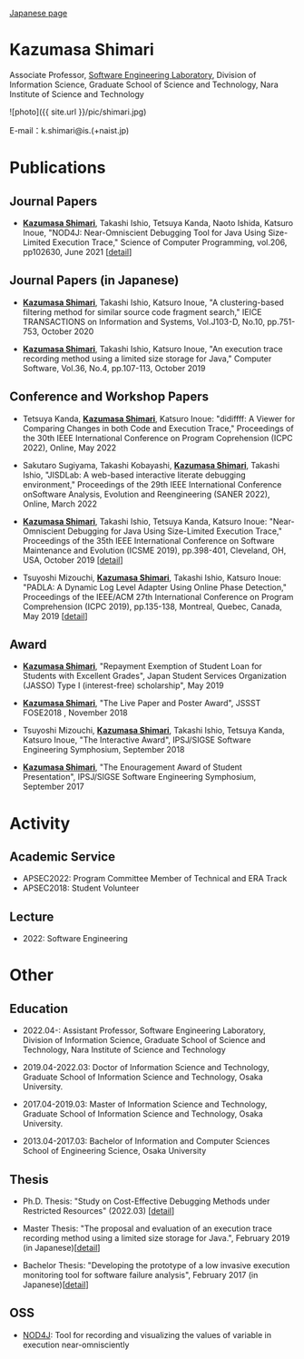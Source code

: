 [Japanese page](./index.html)

# Kazumasa Shimari
Associate Professor, [Software Engineering Laboratory](https://naist-se.github.io/), Division of Information Science, Graduate School of Science and Technology, Nara Institute of Science and Technology

![photo]({{ site.url }}/pic/shimari.jpg)

E-mail：k.shimari@is.(+naist.jp)

# Publications
## Journal Papers
  * **<u>Kazumasa Shimari</u>**, Takashi Ishio, Tetsuya Kanda, Naoto Ishida, Katsuro Inoue, "NOD4J:
                  Near-Omniscient Debugging Tool for Java Using Size-Limited Execution
                  Trace," Science of Computer Programming, vol.206, pp102630, June 2021
                  [[detail](https://sel.ist.osaka-u.ac.jp/lab-db/betuzuri/contents.ja/1199.html)]
## Journal Papers (in Japanese)
  * **<u>Kazumasa Shimari</u>**, Takashi Ishio, Katsuro Inoue, "A clustering-based filtering method
                  for similar source code fragment search," IEICE TRANSACTIONS on
                  Information and Systems, Vol.J103-D, No.10, pp.751-753, October 2020

  * **<u>Kazumasa Shimari</u>**, Takashi Ishio, Katsuro Inoue, "An execution trace recording method
                  using a limited size storage for Java," Computer Software, Vol.36,
                  No.4, pp.107-113, October 2019
##  Conference and Workshop Papers
  * Tetsuya Kanda, **<u>Kazumasa Shimari</u>**, Katsuro Inoue: "didiffff: A Viewer for Comparing Changes in both
                  Code and Execution Trace," Proceedings of the 30th IEEE International
                  Conference on Program Coprehension (ICPC 2022), Online, May 2022
  * Sakutaro Sugiyama, Takashi Kobayashi, **<u>Kazumasa Shimari</u>**, Takashi Ishio, "JISDLab: A web-based interactive literate debugging
                  environment," Proceedings of the 29th IEEE International Conference
                  onSoftware Analysis, Evolution and Reengineering (SANER 2022), Online,
                  March 2022

  * **<u>Kazumasa Shimari</u>**, Takashi Ishio, Tetsuya Kanda, Katsuro Inoue: "Near-Omniscient
                  Debugging for Java Using Size-Limited Execution Trace," Proceedings of
                  the 35th IEEE International Conference on Software Maintenance and
                  Evolution (ICSME 2019), pp.398-401, Cleveland, OH, USA, October 2019
                  [[detail](https://sel.ist.osaka-u.ac.jp/lab-db/betuzuri/contents.ja/1172.html)]

  * Tsuyoshi Mizouchi, **<u>Kazumasa Shimari</u>**, Takashi Ishio, Katsuro Inoue: "PADLA: A Dynamic Log Level Adapter
                  Using Online Phase Detection," Proceedings of the IEEE/ACM 27th
                  International Conference on Program Comprehension (ICPC 2019),
                  pp.135-138, Montreal, Quebec, Canada, May 2019 [[detail](https://sel.ist.osaka-u.ac.jp/lab-db/betuzuri/contents.ja/1157.html)]

## Award
  * **<u>Kazumasa Shimari</u>**, "Repayment Exemption of Student Loan for Students with Excellent
                  Grades", Japan Student Services Organization (JASSO) Type I
                  (interest-free) scholarship", May 2019

  * **<u>Kazumasa Shimari</u>**, "The Live Paper and Poster Award", JSSST FOSE2018 , November 2018

  * Tsuyoshi Mizouchi, **<u>Kazumasa Shimari</u>**, Takashi Ishio, Tetsuya Kanda, Katsuro Inoue, "The Interactive
                  Award", IPSJ/SIGSE Software Engineering Symphosium, September 2018

  * **<u>Kazumasa Shimari</u>**, "The Enouragement Award of Student Presentation", IPSJ/SIGSE
                  Software Engineering Symphosium, September 2017

# Activity
## Academic Service
  * APSEC2022: Program Committee Member of Technical and ERA Track
  * APSEC2018: Student Volunteer

## Lecture
  * 2022: Software Engineering 

<!-- ## TA・RA
  * 2019.07-2021.06: Specially Appointed Researcher (OTRI, Osaka Univ.)
  * 2019.04-2019.06: Research Assistant (IST, Osaka Univ.)
  * 2018.06-2018.09: Cloud Spiral (IST, Osaka Univ.)
  * 2017.10-2018.02: Computer Language Processing (ES, Osaka Univ.) -->

<!-- ## Special Program
  * 2017:Cloud Spiral Cloud Specialist Program Initiative for
                  Reality-based Advanced Learning(Cloud Spiral) -->

# Other
## Education
  * 2022.04-: Assistant Professor, Software Engineering Laboratory,
                  Division of Information Science, Graduate School of Science and
                  Technology, Nara Institute of Science and Technology
  * 2019.04-2022.03: Doctor of Information Science and Technology,
                  Graduate School of Information Science and Technology, Osaka
                  University.
  * 2017.04-2019.03: Master of Information Science and Technology,
                  Graduate School of Information Science and Technology, Osaka
                  University.

  * 2013.04-2017.03: Bachelor of Information and Computer Sciences School
                  of Engineering Science, Osaka University

## Thesis
  * Ph.D. Thesis: "Study on Cost-Effective Debugging Methods under
                  Restricted Resources" (2022.03) [[detail](https://sel.ist.osaka-u.ac.jp/lab-db/Dthesis/contents.ja/41.html)]
  * Master Thesis: "The proposal and evaluation of an execution trace
                  recording method using a limited size storage for Java.", February
                  2019 (in Japanese)[[detail](https://sel.ist.osaka-u.ac.jp/lab-db/Mthesis/contents.en/144.html)]

  * Bachelor Thesis: "Developing the prototype of a low invasive execution
                  monitoring tool for software failure analysis", February 2017 (in
                  Japanese)[[detail](https://sel.ist.osaka-u.ac.jp/lab-db/Bthesis/contents.en/155.html)]

## OSS
  * [NOD4J](https://github.com/k-shimari/nod4j): Tool for
                  recording and visualizing the values of variable in execution
                  near-omnisciently
